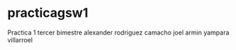 # practicagsw1
Practica 1 tercer bimestre
alexander rodriguez camacho
joel armin yampara villarroel
